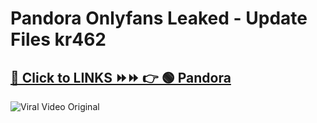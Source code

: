
 # Pandora Onlyfans Leaked - Update Files kr462

## <h2><a href="https://clipsfans.com/Pandora&ref=git">🔗 Click to LINKS ⏩⏩ 👉 🟢 Pandora </a></h2>

<a href="https://clipsfans.com/Pandora&ref=git" rel="nofollow" data-target="animated-image.originalLink"><img src="https://i.ibb.co.com/xMMVF88/686577567.gif" alt="Viral Video Original" style="max-width: 100%; display: inline-block;" data-target="animated-image.originalImage"></a>

